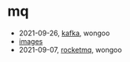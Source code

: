 # mq

- 2021-09-26, [kafka](kafka.html), wongoo
- [images](images)
- 2021-09-07, [rocketmq](rocketmq.html), wongoo
